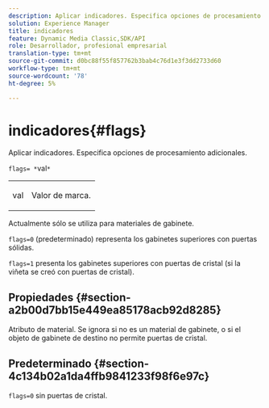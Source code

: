 ```yaml
---
description: Aplicar indicadores. Especifica opciones de procesamiento adicionales.
solution: Experience Manager
title: indicadores
feature: Dynamic Media Classic,SDK/API
role: Desarrollador, profesional empresarial
translation-type: tm+mt
source-git-commit: d0bc88f55f857762b3bab4c76d1e3f3dd2733d60
workflow-type: tm+mt
source-wordcount: '78'
ht-degree: 5%

---
```



# indicadores{#flags}

Aplicar indicadores. Especifica opciones de procesamiento adicionales.

`flags= *`val`*`

<table id="simpletable_00B21BD9E47E4D2FB0042CB507431916"> 
 <tr class="strow"> 
  <td class="stentry"> <p><span class="varname"> val</span> </p> </td> 
  <td class="stentry"> <p>Valor de marca. </p></td> 
 </tr> 
</table>

Actualmente sólo se utiliza para materiales de gabinete.

`flags=0` (predeterminado) representa los gabinetes superiores con puertas sólidas.

`flags=1` presenta los gabinetes superiores con puertas de cristal (si la viñeta se creó con puertas de cristal).

## Propiedades {#section-a2b00d7bb15e449ea85178acb92d8285}

Atributo de material. Se ignora si no es un material de gabinete, o si el objeto de gabinete de destino no permite puertas de cristal.

## Predeterminado {#section-4c134b02a1da4ffb9841233f98f6e97c}

`flags=0` sin puertas de cristal.
